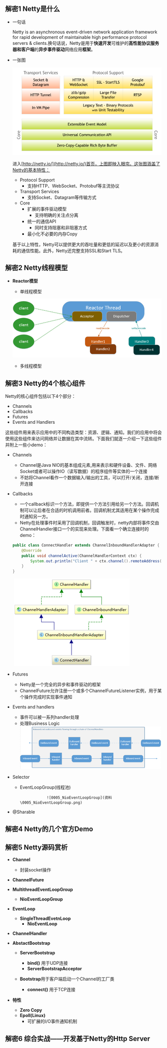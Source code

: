 ## 解密1 Netty是什么

- 一句话

  Netty is an asynchronous event-driven network application framework for rapid development of maintainable high performance protocol servers & clients.换句话说，Netty是用于**快速开发**可维护的**高性能协议服务器和客户端**的**异步事件驱动**网络应用**框架**。

- 一张图

   ![components](资料\components.png)

  进入[http://netty.io/](http://netty.io/)首页，上图即映入眼帘。这张图涵盖了Netty的基本特性：

  - Protocol Support
    - 支持HTTP、WebSocket、Protobuf等主流协议
  - Transport Services
    - 支持Socket、Datagram等传输方式
  - Core
    - 扩展的事件驱动模型
      - 支持明确的关注点分离
    - 统一的通信API
      - 同时支持阻塞和非阻塞方式
    - 最小化不必要的内存Copy

  基于以上特性，Netty可以提供更大的吞吐量和更低的延迟以及更小的资源消耗的通信性能。此外，Netty还完整支持SSL和Start TLS。

## 解密2 Netty线程模型

- **Reactor模型**

  - 单线程模型

   ![0002_Reactor单线程模型](资料\0002_Reactor单线程模型.png)

  - 多线程模型




## 解密3 Netty的4个核心组件

Netty的核心组件包括以下4个部分：

- Channels
- Callbacks
- Futures
- Events and Handlers

这些组件用来表示应用中的不同构造类型：资源、逻辑、通知。我们的应用中将会使用这些组件来访问网络并让数据在其中流转。下面我们就逐一介绍一下这些组件并附上一些小demo：

- Channels

  - Channel是Java NIO的基本组成元素,用来表示和硬件设备、文件、网络Socket或者可以操作IO（读写数据）的程序组件等实体的一个连接
  - 不妨将Channel看作一个数据输入/输出的工具，可以打开/关闭，连接/断开连接

- Callbacks

  - 一个callback标识一个方法，即提供一个方法引用给另一个方法。回调机制可以让后者在合适的时机调用前者。回调机制尤其适用在某个操作完成时通知另一方。
  - Netty在处理事件时采用了回调机制，回调触发时，netty内部将事件交由ChannelHandler接口一个的实现来处理。下面看一个确立连接时的demo：

  ```java
  public class ConnectHandler extends ChannelInboundHandlerAdapter {
      @Override
      public void channelActive(ChannelHandlerContext ctx) {
          System.out.println("Client " + ctx.channel().remoteAddress() + "connected");
      }
  }
  ```

  ​				 ![0003_ConnectHandler类图](资料\0003_ConnectHandler类图.png)


- Futures

  - Netty是一个完全的异步和事件驱动的框架
  - ChannelFuture允许注册一个或多个ChannelFutureListener实例，用于某个操作完成时实现事件通知

- Events and handlers

  - 事件可以被一系列handler处理
  - 处理Business Logic ![0004_Handlers](资料\0004_Handlers.png)



- Selector

  - EventLoopGroup(线程池)

     				![0005_NioEventLoopGroup](资料\0005_NioEventLoopGroup.png)


- @Sharable

## 解密4 Netty的几个官方Demo

## 解密5 Netty源码赏析

- **Channel**
  - 封装socket操作
- **ChannelFuture**
- **MultithreadEventLoopGroup**
  - **NioEventLoopGroup**


- **EventLoop**
  - **SingleThreadEvetnLoop**
    - **NioEventLoop**




- **ChannelHandler**
- **AbstactBootstrap**
  - **ServerBootstrap**
    - **bind()** 用于UDP连接
    - **ServerBootstrapAcceptor**


  - **Bootstrap**用于客户端启动一个Channel的工厂类
    - **connect()** 用于TCP连接


- **特性**
  - **Zero Copy**
  - **Epoll(Linux)**
    - 可扩展的I/O事件通知机制



## 解密6 综合实战——开发基于Netty的Http Server